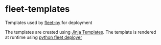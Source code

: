 fleet-templates
===============

Templates used by [fleet-py](https://github.com/totem/fleet-py) for deployment

The templates are created using [Jinja Templates](http://jinja.pocoo.org/). The template is rendered at runtime using [python fleet deployer](https://github.com/totem/fleet-py/blob/master/fleet/deploy/docker_deployer.py)
